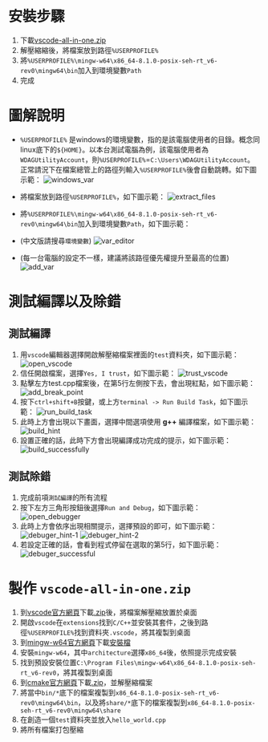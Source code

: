 # 安裝步驟

1. 下載[vscode-all-in-one.zip](https://github.com/CNOCycle/cpp_tutorial/releases/download/win-mingw-vscode/vscode-all-in-one.zip)
2. 解壓縮縮後，將檔案放到路徑`%USERPROFILE%`
3. 將`%USERPROFILE%\mingw-w64\x86_64-8.1.0-posix-seh-rt_v6-rev0\mingw64\bin`加入到環境變數`Path`
4. 完成

# 圖解說明

* `%USERPROFILE%` 是windows的環境變數，指的是該電腦使用者的目錄。概念同linux底下的`${HOME}`。以本台測試電腦為例，該電腦使用者為`WDAGUtilityAccount`，則`%USERPROFILE%`=`C:\Users\WDAGUtilityAccount`。正常請況下在檔案總管上的路徑列輸入`%USERPROFILE%`後會自動跳轉。如下圖示範：
![windows_var](./fig_001-win-var.png)

* 將檔案放到路徑`%USERPROFILE%`，如下圖示範：
![extract_files](./fig_002-extract_files.png)

* 將`%USERPROFILE%\mingw-w64\x86_64-8.1.0-posix-seh-rt_v6-rev0\mingw64\bin`加入到環境變數`Path`，如下圖示範：
* (中文版請搜尋`環境變數`)
![var_editor](./fig_003-var_editor.png)
* (每一台電腦的設定不一樣，建議將該路徑優先權提升至最高的位置)
![add_var](./fig_004-add_var.png)

# 測試編譯以及除錯

## 測試編譯
1. 用`vscode`編輯器選擇開啟解壓縮檔案裡面的`test`資料夾，如下圖示範：
![open_vscode](./fig_005-open_vscode.png)
2. 信任開啟檔案，選擇`Yes, I trust`，如下圖示範：
![trust_vscode](./fig_006-trust_vscode.png)
3. 點擊左方test.cpp檔案後，在第5行左側按下去，會出現紅點，如下圖示範：
![add_break_point](./fig_007-add_break_point.png)
4. 按下`ctrl+shift+B`按鍵，或上方`terminal -> Run Build Task`，如下圖示範：
![run_build_task](./fig_008-run_build_task.png)
5. 此時上方會出現以下畫面，選擇中間選項使用 **g++** 編譯檔案，如下圖示範：
![build_hint](./fig_009-build_hint.png)
6. 設置正確的話，此時下方會出現編譯成功完成的提示，如下圖示範：
![build_successfully](./fig_010-build_successfully.png)

## 測試除錯
1. 完成前項`測試編譯`的所有流程
2. 按下左方三角形按鈕後選擇`Run and Debug`，如下圖示範：
![open_debugger](./fig_011-open_debugger.png)
3. 此時上方會依序出現相關提示，選擇預設的即可，如下圖示範：
![debuger_hint-1](./fig_012-debuger_hint-1.png)
![debuger_hint-2](./fig_013-debuger_hint-2.png)
4. 若設定正確的話，會看到程式停留在選取的第5行，如下圖示範：
![debuger_successful](./fig_014-debuger_successful.png)


# 製作 `vscode-all-in-one.zip`
1. 到[vscode官方網頁](https://code.visualstudio.com/Download)下載[.zip](https://code.visualstudio.com/sha/download?build=stable&os=win32-x64-archive)後，將檔案解壓縮放置於桌面
2. 開啟`vscode`在`extensions`找到`C/C++`並安裝其套件，之後到路徑`%USERPROFILE%`找到資料夾`.vscode`，將其複製到桌面
3. 到[mingw-w64官方網頁](http://mingw-w64.org/doku.php/download)下載[安裝檔](https://sourceforge.net/projects/mingw-w64/files/Toolchains%20targetting%20Win32/Personal%20Builds/mingw-builds/installer/mingw-w64-install.exe/download)
4. 安裝`mingw-w64`，其中`architecture`選擇`x86_64`後，依照提示完成安裝
5. 找到預設安裝位置`C:\Program Files\mingw-w64\x86_64-8.1.0-posix-seh-rt_v6-rev0`，將其複製到桌面
6. 到[cmake官方網頁](https://cmake.org/download/)下載[.zip](https://github.com/Kitware/CMake/releases/download/v3.21.1/cmake-3.21.1-windows-x86_64.zip)，並解壓縮檔案
7. 將當中`bin/*`底下的檔案複製到`x86_64-8.1.0-posix-seh-rt_v6-rev0\mingw64\bin`，以及將`share/*`底下的檔案複製到`x86_64-8.1.0-posix-seh-rt_v6-rev0\mingw64\share`
8. 在創造一個`test`資料夾並放入`hello_world.cpp`
9. 將所有檔案打包壓縮
